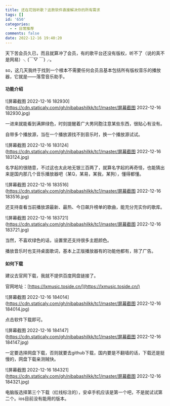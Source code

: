 ```yaml
---
title: 还在花钱听歌？这款软件直接解决你的所有需求
tags: []
id: '650'
categories:
  - - 日常推荐
comments: false
date: 2022-12-16 19:40:20
---
```


天下苦会员久已，而且就算冲了会员，有的歌平台还没有版权，听不了（说的真不是网易）╮(￣▽ ￣)╭。

so，这几天我终于找到一个根本不需要任何会员且基本包括所有版权音乐的播放器，它就是——落雪音乐助手。

#### 功能介绍

![屏幕截图 2022-12-16 182930](https://cdn.staticaly.com/gh/nibabashilkk/tc1/master/屏幕截图 2022-12-16 182930.jpg)

一进来就能看到满屏绿色，时刻提醒着广大男同胞注意某些东西，很贴心有没有。

自带多个播放源，当在一个播放源找不到音乐时，换一个播放源试试。

![屏幕截图 2022-12-16 183124](https://cdn.staticaly.com/gh/nibabashilkk/tc1/master/屏幕截图 2022-12-16 183124.jpg)

名字起的很随意，不过这也太此地无银三百两了，就算名字起的再奇怪，也能猜出来是国内那几个音乐播放器吧（某Q，某易，某我，某狗），懂得都懂。

![屏幕截图 2022-12-16 183516](https://cdn.staticaly.com/gh/nibabashilkk/tc1/master/屏幕截图 2022-12-16 183516.jpg)

还支持查看当前播放源最新、最热、今日飙升榜单的歌曲，能充分充实你的歌库。

![屏幕截图 2022-12-16 183721](https://cdn.staticaly.com/gh/nibabashilkk/tc1/master/屏幕截图 2022-12-16 183721.jpg)

当然，不喜欢绿色的话，设置里还支持很多主题颜色。

播放音乐时也支持桌面歌词，基本上正版播放器有的功能他都有，除了广告。

#### 如何下载

建议去官网下载，我就不提供百度网盘链接了。

官网地址：[https://lxmusic.toside.cn/](https://lxmusic.toside.cn/)

![屏幕截图 2022-12-16 184014](https://cdn.staticaly.com/gh/nibabashilkk/tc1/master/屏幕截图 2022-12-16 184014.jpg)

点击软件下载即可。

![屏幕截图 2022-12-16 184147](https://cdn.staticaly.com/gh/nibabashilkk/tc1/master/屏幕截图 2022-12-16 184147.jpg)

一定要选择网盘下载，否则就要去github下载，国内要是不翻墙的话，下载还是挺慢的，网盘下载亲测贼快。

![屏幕截图 2022-12-16 184321](https://cdn.staticaly.com/gh/nibabashilkk/tc1/master/屏幕截图 2022-12-16 184321.jpg)

电脑版选择第三个下载（红线标注的），安卓手机应该是第一个吧，不是就试试第二个。ios目前没有能用的版本。